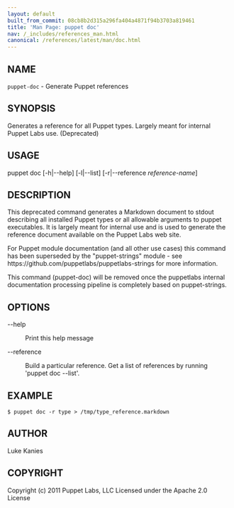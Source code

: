 ```yaml
---
layout: default
built_from_commit: 08cb8b2d315a296fa404a4871f94b3703a819461
title: 'Man Page: puppet doc'
nav: /_includes/references_man.html
canonical: /references/latest/man/doc.html
---
```


<div class='mp'>
<h2 id="NAME">NAME</h2>
<p class="man-name">
  <code>puppet-doc</code> - <span class="man-whatis">Generate Puppet references</span>
</p>

<h2 id="SYNOPSIS">SYNOPSIS</h2>

<p>Generates a reference for all Puppet types. Largely meant for internal
Puppet Labs use. (Deprecated)</p>

<h2 id="USAGE">USAGE</h2>

<p>puppet doc [-h|--help] [-l|--list]
  [-r|--reference <var>reference-name</var>]</p>

<h2 id="DESCRIPTION">DESCRIPTION</h2>

<p>This deprecated command generates a Markdown document to stdout
describing all installed Puppet types or all allowable arguments to
puppet executables. It is largely meant for internal use and is used to
generate the reference document available on the Puppet Labs web site.</p>

<p>For Puppet module documentation (and all other use cases) this command
has been superseded by the "puppet-strings"
module - see https://github.com/puppetlabs/puppetlabs-strings for more information.</p>

<p>This command (puppet-doc) will be removed once the
puppetlabs internal documentation processing pipeline is completely based
on puppet-strings.</p>

<h2 id="OPTIONS">OPTIONS</h2>

<dl>
<dt class="flush">--help</dt><dd><p>Print this help message</p></dd>
<dt>--reference</dt><dd><p>Build a particular reference. Get a list of references by running
'puppet doc --list'.</p></dd>
</dl>


<h2 id="EXAMPLE">EXAMPLE</h2>

<pre><code>$ puppet doc -r type &gt; /tmp/type_reference.markdown
</code></pre>

<h2 id="AUTHOR">AUTHOR</h2>

<p>Luke Kanies</p>

<h2 id="COPYRIGHT">COPYRIGHT</h2>

<p>Copyright (c) 2011 Puppet Labs, LLC Licensed under the Apache 2.0 License</p>

</div>

